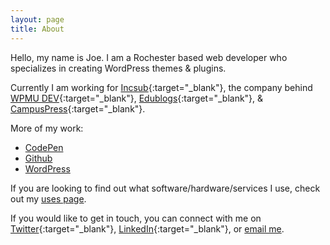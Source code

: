 ```yaml
---
layout: page
title: About
---
```


Hello, my name is Joe. I am a Rochester based web developer who specializes in creating WordPress themes &amp; plugins.

Currently I am working for [Incsub](https://incsub.com){:target="_blank"}, the company behind [WPMU DEV](https://wpmudev.org){:target="_blank"}, [Edublogs](https://edublogs.org){:target="_blank"}, &amp; [CampusPress](https://campuspress.com){:target="_blank"}.

More of my work:
+ [CodePen](https://codepen.io/fusco)
+ [Github](https://github.com/josephfusco)
+ [WordPress](https://profiles.wordpress.org/joefusco)

If you are looking to find out what software/hardware/services I use, check out my [uses page](/uses).

If you would like to get in touch, you can connect with me on [Twitter](https://twitter.com/heyfusco){:target="_blank"}, [LinkedIn](https://www.linkedin.com/in/josephfusco3){:target="_blank"}, or [email me](mailto:hello@josephfus.co).
